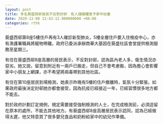 ```yaml
---
layout: post
title: 多名葵盛西邨居民不反對封邨　有人儲備糧食予家中幼童
date: 2020-12-08 12:43:12.000000000 +08:00
categories: rthk
---
```


葵盛西邨第8座5樓住戶再有3人確診新型肺炎，5樓全層住戶要入住檢疫中心，亦有漁護署職員將寵物帶離。政府已委派承辦商華大基因在葵盛社區會堂提供檢測服務至星期三。 

有住在葵盛西邨8座高層的居民表示，不反對封邨，認為區內老人多，衛生情況亦惡劣。她又說，留意到附近有一兩戶已搬走，但自己不會考慮搬，因為擔心會影響家中小朋友上網課，亦不希望將病毒帶到其他社區。 

有住在第10座居民到場檢測，她表示昨晚有5樓的住戶撤離時，氣氛十分緊張，如果政府最後決定封邨她亦都會接受，因為抗疫已經接近一年，已經習慣很多地方都不能去。 

對於政府計劃訂定規例，規定需要接受強制檢測的人士，在完成檢測前，必須逗留在原本的處所，不能去其他地方。有葵盛西邨8座高層居民表示認同，認為已經做得太遲，他又特意買了很多嬰兒食品和奶粉給家中的幼兒作準備。
